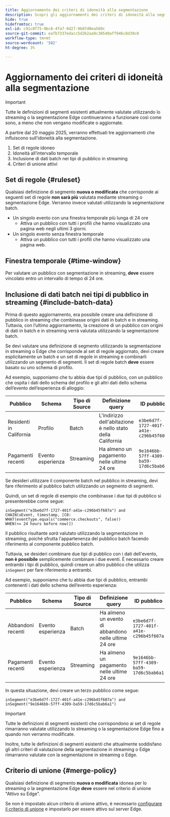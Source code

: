 ```yaml
---
title: Aggiornamento dei criteri di idoneità alla segmentazione
description: Scopri gli aggiornamenti dei criteri di idoneità alla segmentazione che influenzano i tipi di pubblico che possono essere valutati utilizzando lo streaming e la segmentazione Edge.
hide: true
hidefromtoc: true
exl-id: c91c0f75-9bc8-4fa7-9d27-9b07d0ea560c
source-git-commit: eafb7337edacc5d2b2aa9c38540aff946c8d39c0
workflow-type: tm+mt
source-wordcount: '582'
ht-degree: 3%

---
```


# Aggiornamento dei criteri di idoneità alla segmentazione

>[!IMPORTANT]
>
>Tutte le definizioni di segmenti esistenti attualmente valutate utilizzando lo streaming o la segmentazione Edge continueranno a funzionare così come sono, a meno che non vengano modificate o aggiornate.

A partire dal 20 maggio 2025, verranno effettuati tre aggiornamenti che influiscono sull’idoneità alla segmentazione.

1. Set di regole idoneo
2. Idoneità all’intervallo temporale
3. Inclusione di dati batch nei tipi di pubblico in streaming
4. Criteri di unione attivi

## Set di regole {#ruleset}

Qualsiasi definizione di segmento **nuova o modificata** che corrisponde ai seguenti set di regole **non sarà più** valutata mediante streaming o segmentazione Edge. Verranno invece valutati utilizzando la segmentazione batch.

- Un singolo evento con una finestra temporale più lunga di 24 ore
   - Attiva un pubblico con tutti i profili che hanno visualizzato una pagina web negli ultimi 3 giorni.
- Un singolo evento senza finestra temporale
   - Attiva un pubblico con tutti i profili che hanno visualizzato una pagina web.

## Finestra temporale {#time-window}

Per valutare un pubblico con segmentazione in streaming, **deve** essere vincolato entro un intervallo di tempo di 24 ore.

## Inclusione di dati batch nei tipi di pubblico in streaming {#include-batch-data}

Prima di questo aggiornamento, era possibile creare una definizione di pubblico in streaming che combinasse origini dati in batch e in streaming. Tuttavia, con l’ultimo aggiornamento, la creazione di un pubblico con origini di dati in batch e in streaming verrà valutata utilizzando la segmentazione batch.

Se devi valutare una definizione di segmento utilizzando la segmentazione in streaming o Edge che corrisponde al set di regole aggiornato, devi creare esplicitamente un batch e un set di regole in streaming e combinarli utilizzando un segmento di segmenti. Il set di regole batch **deve** essere basato su uno schema di profilo.

Ad esempio, supponiamo che tu abbia due tipi di pubblico, con un pubblico che ospita i dati dello schema del profilo e gli altri dati dello schema dell’evento dell’esperienza di alloggio:

| Pubblico | Schema | Tipo di Source | Definizione query | ID pubblico |
| -------- | ------ | ----------- | ---------------- | ----------- |
| Residenti in California | Profilo | Batch | L&#39;indirizzo dell&#39;abitazione è nello stato della California | `e3be6d7f-1727-401f-a41e-c296b45f607a` |
| Pagamenti recenti | Evento esperienza | Streaming | Ha almeno un pagamento nelle ultime 24 ore | `9e1646bb-57ff-4309-ba59-17d6c5bab6a1` |

Se desideri utilizzare il componente batch nel pubblico in streaming, devi fare riferimento al pubblico batch utilizzando un segmento di segmenti.

Quindi, un set di regole di esempio che combinasse i due tipi di pubblico si presenterebbe come segue:

```
inSegment("e3be6d7f-1727-401f-a41e-c296b45f607a") and 
CHAIN(xEvent, timestamp, [C0: WHAT(eventType.equals("commerce.checkouts", false)) 
WHEN(<= 24 hours before now)])
```

Il pubblico risultante *sarà* valutato utilizzando la segmentazione in streaming, poiché sfrutta l&#39;appartenenza del pubblico batch facendo riferimento al componente pubblico batch.

Tuttavia, se desideri combinare due tipi di pubblico con i dati dell&#39;evento, **non è possibile** semplicemente combinare i due eventi. È necessario creare entrambi i tipi di pubblico, quindi creare un altro pubblico che utilizza `inSegment` per fare riferimento a entrambi.

Ad esempio, supponiamo che tu abbia due tipi di pubblico, entrambi contenenti i dati dello schema dell’evento esperienza:

| Pubblico | Schema | Tipo di Source | Definizione query | ID pubblico |
| -------- | ------ | ----------- | ---------------- | ----------- |
| Abbandoni recenti | Evento esperienza | Batch | Ha almeno un evento di abbandono nelle ultime 24 ore | `e3be6d7f-1727-401f-a41e-c296b45f607a` |
| Pagamenti recenti | Evento esperienza | Streaming | Ha almeno un pagamento nelle ultime 24 ore | `9e1646bb-57ff-4309-ba59-17d6c5bab6a1` |

In questa situazione, devi creare un terzo pubblico come segue:

```
inSegment("e3be6d7f-1727-401f-a41e-c296b45f607a") and inSegment("9e1646bb-57ff-4309-ba59-17d6c5bab6a1")
```

>[!IMPORTANT]
>
>Tutte le definizioni di segmenti esistenti che corrispondono ai set di regole rimarranno valutate utilizzando lo streaming o la segmentazione Edge fino a quando non verranno modificate.
>
>Inoltre, tutte le definizioni di segmenti esistenti che attualmente soddisfano gli altri criteri di valutazione della segmentazione in streaming o Edge rimarranno valutate con la segmentazione in streaming o Edge.

## Criterio di unione {#merge-policy}

Qualsiasi definizione di segmento **nuova o modificata** idonea per lo streaming o la segmentazione Edge **deve** essere nel criterio di unione &quot;Attivo su Edge&quot;.

Se non è impostato alcun criterio di unione attivo, è necessario [configurare il criterio di unione](../profile/merge-policies/ui-guide.md#configure) e impostarlo per essere attivo sul server Edge.
